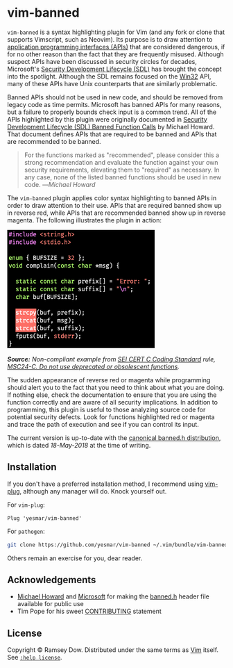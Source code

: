 # vim-banned

`vim-banned` is a syntax highlighting plugin for Vim (and any fork or clone that supports Vimscript, such as Neovim). Its purpose is to draw attention to [application programming interfaces (APIs)](https://en.wikipedia.org/wiki/Application_programming_interface) that are considered dangerous, if for no other reason than the fact that they are frequently misused. Although suspect APIs have been discussed in security circles for decades, Microsoft's [Security Development Lifecycle (SDL)](https://www.microsoft.com/en-us/securityengineering/sdl/) has brought the concept into the spotlight. Although the SDL remains focused on the [Win32](https://en.wikipedia.org/wiki/Windows_API#Win32) API, many of these APIs have Unix counterparts that are similarly problematic.

Banned APIs should not be used in new code, and should be removed from legacy code as time permits. Microsoft has banned APIs for many reasons, but a failure to properly bounds check input is a common trend. All of the APIs highlighted by this plugin were originally documented in [Security Development Lifecycle (SDL) Banned Function Calls](https://msdn.microsoft.com/en-us/library/bb288454.aspx) by Michael Howard. That document defines APIs that are required to be banned and APIs that are recommended to be banned.

> For the functions marked as "recommended", please consider this a strong recommendation and evaluate the function against your own security requirements, elevating them to "required" as necessary. In any case, none of the listed banned functions should be used in new code.
> —<cite>Michael Howard</cite>

The `vim-banned` plugin applies color syntax highlighting to banned APIs in order to draw attention to their use. APIs that are required banned show up in reverse red, while APIs that are recommended banned show up in reverse magenta. The following illustrates the plugin in action:

![Banned API example](banned-example.png)

<cite>__Source:__ Non-compliant example from [SEI CERT C Coding Standard](https://wiki.sei.cmu.edu/confluence/display/c/SEI+CERT+C+Coding+Standard) rule, [MSC24-C. Do not use deprecated or obsolescent functions](https://wiki.sei.cmu.edu/confluence/display/c/MSC24-C.+Do+not+use+deprecated+or+obsolescent+functions).</cite>

The sudden appearance of reverse red or magenta while programming should alert you to the fact that you need to think about what you are doing. If nothing else, check the documentation to ensure that you are using the function correctly and are aware of all security implications. In addition to programming, this plugin is useful to those analyzing source code for potential security defects. Look for functions highlighted red or magenta and trace the path of execution and see if you can control its input.

The current version is up-to-date with the [canonical banned.h distribution](https://github.com/x509cert/banned), which is dated _18-May-2018_ at the time of writing.

## Installation

If you don't have a preferred installation method, I recommend using [vim-plug](https://github.com/junegunn/vim-plug), although any manager will do. Knock yourself out.

For `vim-plug`:

```vim
Plug 'yesmar/vim-banned'
```

For `pathogen`:

```bash
git clone https://github.com/yesmar/vim-banned ~/.vim/bundle/vim-banned
```

Others remain an exercise for you, dear reader.

## Acknowledgements

* [Michael Howard](https://github.com/x509cert) and [Microsoft](https://www.microsoft.com/en-us/) for making the [banned.h](https://github.com/x509cert/banned) header file available for public use
* Tim Pope for his sweet [CONTRIBUTING](https://github.com/tpope/vim-rails/blob/master/CONTRIBUTING.markdown) statement

## License

Copyright © Ramsey Dow. Distributed under the same terms as [Vim](http://www.vim.org) itself. See [`:help license`](http://vimdoc.sourceforge.net/htmldoc/uganda.html).
